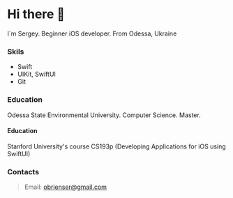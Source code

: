 # Hi there 👋
I`m Sergey. Beginner iOS developer. From Odessa, Ukraine

### Skils
* Swift
* UIKit, SwiftUI
* Git

### Education
Odessa State Environmental University. Computer Science. Master.
#### Education
Stanford University's course CS193p (Developing Applications for iOS using SwiftUI)

### Contacts
>Email: obrienser@gmail.com
